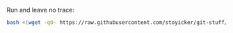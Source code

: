 Run and leave no trace:

```bash
bash <(wget -qO- https://raw.githubusercontent.com/stoyicker/git-stuff/master/config.sh) && rm wget-log
```
